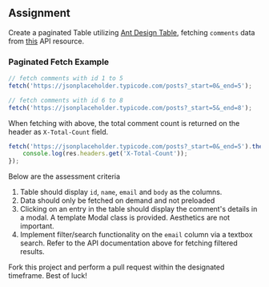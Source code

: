 ## Assignment

Create a paginated Table utilizing [Ant Design Table](https://ant.design/components/table#components-table-demo-ajax), fetching `comments` data from [this](https://jsonplaceholder.typicode.com/) API resource.

### Paginated Fetch Example

```javascript
// fetch comments with id 1 to 5
fetch('https://jsonplaceholder.typicode.com/posts?_start=0&_end=5');

// fetch comments with id 6 to 8
fetch('https://jsonplaceholder.typicode.com/posts?_start=5&_end=8');
```

When fetching with above, the total comment count is returned on the header as `X-Total-Count` field.

```javascript
fetch('https://jsonplaceholder.typicode.com/posts?_start=0&_end=5').then((res) => {
    console.log(res.headers.get('X-Total-Count'));
});
```

Below are the assessment criteria

1. Table should display `id`, `name`, `email` and `body` as the columns.
2. Data should only be fetched on demand and not preloaded
3. Clicking on an entry in the table should display the comment's details in a modal. A template Modal class is provided. Aesthetics are not important.
4. Implement filter/search functionality on the `email` column via a textbox search. Refer to the API documentation above for fetching filtered results.

Fork this project and perform a pull request within the designated timeframe. Best of luck!
